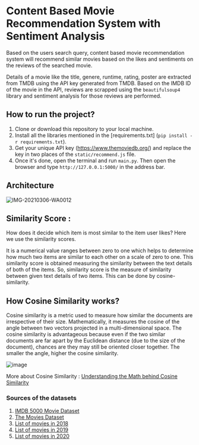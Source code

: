 # Content Based Movie Recommendation System with Sentiment Analysis

Based on the users search query, content based movie recommendation system will recommend similar movies based on the likes and sentiments on the reviews of the searched movie.

Details of a movie like the title, genere, runtime, rating, poster are extracted from TMDB using the API key generated from TMDB. Based on the IMDB ID of the movie in the API, reviews are scrapped using the `beautifulsoup4` library and sentiment analysis for those reviews are performed.

## How to run the project?

1. Clone or download this repository to your local machine.
2. Install all the libraries mentioned in the [requirements.txt] (`pip install -r requirements.txt`).
3. Get your unique API key (https://www.themoviedb.org/) and replace the key in two places of the `static/recommend.js` file.
4. Once it's done, open the terminal and run `main.py`. Then open the browser and type `http://127.0.0.1:5000/` in the address bar.

## Architecture

![IMG-20210306-WA0012](https://user-images.githubusercontent.com/36665975/110212434-597bb700-7ec1-11eb-9ffa-7ac319e33123.jpg)

## Similarity Score : 

   How does it decide which item is most similar to the item user likes? Here we use the similarity scores.
   
   It is a numerical value ranges between zero to one which helps to determine how much two items are similar to each other on a scale of zero to one. This similarity score is obtained measuring the similarity between the text details of both of the items. So, similarity score is the measure of similarity between given text details of two items. This can be done by cosine-similarity.
   
## How Cosine Similarity works?
  Cosine similarity is a metric used to measure how similar the documents are irrespective of their size. Mathematically, it measures the cosine of the angle between two vectors projected in a multi-dimensional space. The cosine similarity is advantageous because even if the two similar documents are far apart by the Euclidean distance (due to the size of the document), chances are they may still be oriented closer together. The smaller the angle, higher the cosine similarity.
  
  ![image](https://user-images.githubusercontent.com/36665975/70401457-a7530680-1a55-11ea-9158-97d4e8515ca4.png)

  
More about Cosine Similarity : [Understanding the Math behind Cosine Similarity](https://www.machinelearningplus.com/nlp/cosine-similarity/)

### Sources of the datasets 

1. [IMDB 5000 Movie Dataset](https://www.kaggle.com/carolzhangdc/imdb-5000-movie-dataset)
2. [The Movies Dataset](https://www.kaggle.com/rounakbanik/the-movies-dataset)
3. [List of movies in 2018](https://en.wikipedia.org/wiki/List_of_American_films_of_2018)
4. [List of movies in 2019](https://en.wikipedia.org/wiki/List_of_American_films_of_2019)
5. [List of movies in 2020](https://en.wikipedia.org/wiki/List_of_American_films_of_2020)

